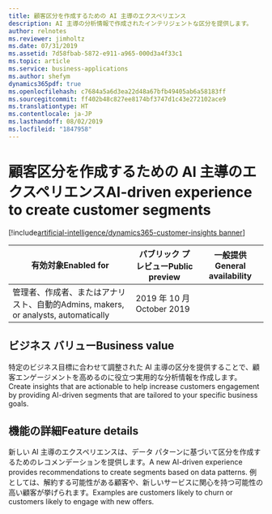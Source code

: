 ```yaml
---
title: 顧客区分を作成するための AI 主導のエクスペリエンス
description: AI 主導の分析情報で作成されたインテリジェントな区分を提供します。
author: relnotes
ms.reviewer: jimholtz
ms.date: 07/31/2019
ms.assetid: 7d58fbab-5872-e911-a965-000d3a4f33c1
ms.topic: article
ms.service: business-applications
ms.author: shefym
dynamics365pdf: true
ms.openlocfilehash: c7684a5a6d3ea22d48a67bfb49405ab6a58183ff
ms.sourcegitcommit: ff402b48c827ee8174bf3747d1c43e272102ace9
ms.translationtype: HT
ms.contentlocale: ja-JP
ms.lasthandoff: 08/02/2019
ms.locfileid: "1847958"
---
```

# <a name="ai-driven-experience-to-create-customer-segments"></a><span data-ttu-id="a965b-103">顧客区分を作成するための AI 主導のエクスペリエンス</span><span class="sxs-lookup"><span data-stu-id="a965b-103">AI-driven experience to create customer segments</span></span>
[!include[artificial-intelligence/dynamics365-customer-insights banner](../includes/artificial-intelligence/dynamics365-customer-insights.md)]

| <span data-ttu-id="a965b-104">有効対象</span><span class="sxs-lookup"><span data-stu-id="a965b-104">Enabled for</span></span>    |  <span data-ttu-id="a965b-105">パブリック プレビュー</span><span class="sxs-lookup"><span data-stu-id="a965b-105">Public preview</span></span> | <span data-ttu-id="a965b-106">一般提供</span><span class="sxs-lookup"><span data-stu-id="a965b-106">General availability</span></span> | 
| ---------- | ---------- |---------- |
|<span data-ttu-id="a965b-107">管理者、作成者、またはアナリスト、自動的</span><span class="sxs-lookup"><span data-stu-id="a965b-107">Admins, makers, or analysts, automatically</span></span>|<span data-ttu-id="a965b-108">2019 年 10 月</span><span class="sxs-lookup"><span data-stu-id="a965b-108">October 2019</span></span>| |


## <a name="business-value"></a><span data-ttu-id="a965b-109">ビジネス バリュー</span><span class="sxs-lookup"><span data-stu-id="a965b-109">Business value</span></span>
<!-- bv start -->
<span data-ttu-id="a965b-110">特定のビジネス目標に合わせて調整された AI 主導の区分を提供することで、顧客エンゲージメントを高めるのに役立つ実用的な分析情報を作成します。</span><span class="sxs-lookup"><span data-stu-id="a965b-110">Create insights that are actionable to help increase customers engagement by providing AI-driven segments that are tailored to your specific business goals.</span></span>


<!-- bv end -->



## <a name="feature-details"></a><span data-ttu-id="a965b-111">機能の詳細</span><span class="sxs-lookup"><span data-stu-id="a965b-111">Feature details</span></span>
<!--feature detail start -->
<span data-ttu-id="a965b-112">新しい AI 主導のエクスペリエンスは、データ パターンに基づいて区分を作成するためのレコメンデーションを提供します。</span><span class="sxs-lookup"><span data-stu-id="a965b-112">A new AI-driven experience provides recommendations to create segments based on data patterns.</span></span> <span data-ttu-id="a965b-113">例としては、解約する可能性がある顧客や、新しいサービスに関心を持つ可能性の高い顧客が挙げられます。</span><span class="sxs-lookup"><span data-stu-id="a965b-113">Examples are customers likely to churn or customers likely to engage with new offers.</span></span>
<!--feature detail end -->











